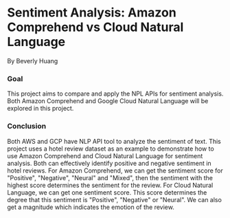 # Sentiment Analysis: Amazon Comprehend vs Cloud Natural Language

By Beverly Huang

### Goal
This project aims to compare and apply the NPL APIs for sentiment analysis. Both Amazon Comprehend and Google Cloud Natural Language will be explored in this project.

### Conclusion
Both AWS and GCP have NLP API tool to analyze the sentiment of text. This project uses a hotel review dataset as an example to demonstrate how to use Amazon Comprehend and Cloud Natural Language for sentiment analysis. Both can effectively identify positive and negative sentiment in hotel reviews.
For Amazon Comprehend, we can get the sentiment score for "Positive", "Negative", "Neural" and "Mixed", then the sentiment with the highest score determines the sentiment for the review. For Cloud Natural Language, we can get one sentiment score. This score determines the degree that this sentiment is "Positive", "Negative" or "Neural". We can also get a magnitude which indicates the emotion of the review.
